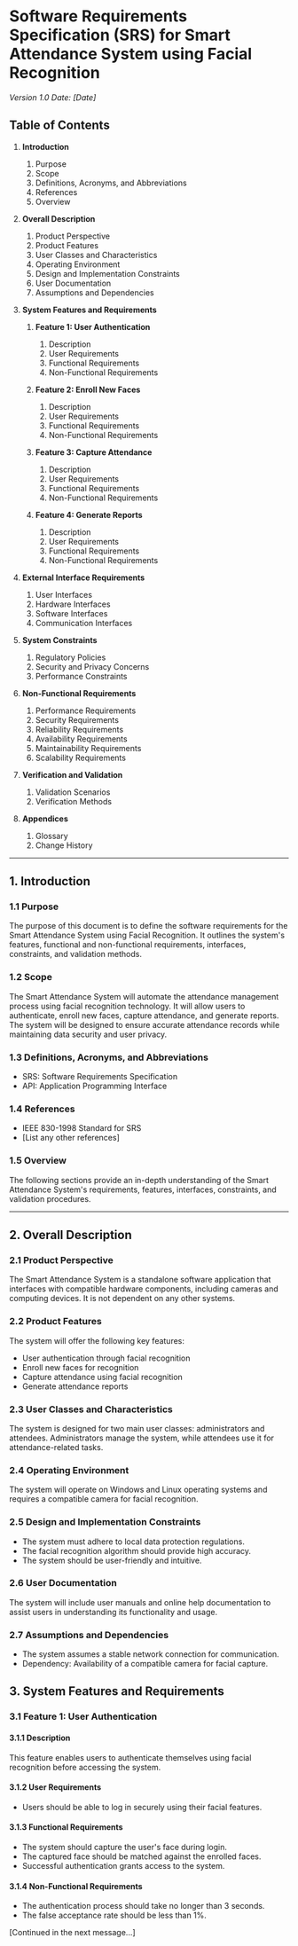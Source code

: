 # Software Requirements Specification (SRS) for Smart Attendance System using Facial Recognition
*Version 1.0*
*Date: [Date]*

## Table of Contents

1. **Introduction**
   1. Purpose
   2. Scope
   3. Definitions, Acronyms, and Abbreviations
   4. References
   5. Overview

2. **Overall Description**
   1. Product Perspective
   2. Product Features
   3. User Classes and Characteristics
   4. Operating Environment
   5. Design and Implementation Constraints
   6. User Documentation
   7. Assumptions and Dependencies

3. **System Features and Requirements**
   1. **Feature 1: User Authentication**
      1. Description
      2. User Requirements
      3. Functional Requirements
      4. Non-Functional Requirements

   2. **Feature 2: Enroll New Faces**
      1. Description
      2. User Requirements
      3. Functional Requirements
      4. Non-Functional Requirements

   3. **Feature 3: Capture Attendance**
      1. Description
      2. User Requirements
      3. Functional Requirements
      4. Non-Functional Requirements

   4. **Feature 4: Generate Reports**
      1. Description
      2. User Requirements
      3. Functional Requirements
      4. Non-Functional Requirements

4. **External Interface Requirements**
   1. User Interfaces
   2. Hardware Interfaces
   3. Software Interfaces
   4. Communication Interfaces

5. **System Constraints**
   1. Regulatory Policies
   2. Security and Privacy Concerns
   3. Performance Constraints

6. **Non-Functional Requirements**
   1. Performance Requirements
   2. Security Requirements
   3. Reliability Requirements
   4. Availability Requirements
   5. Maintainability Requirements
   6. Scalability Requirements

7. **Verification and Validation**
   1. Validation Scenarios
   2. Verification Methods

8. **Appendices**
   1. Glossary
   2. Change History

---

## 1. Introduction

### 1.1 Purpose
The purpose of this document is to define the software requirements for the Smart Attendance System using Facial Recognition. It outlines the system's features, functional and non-functional requirements, interfaces, constraints, and validation methods.

### 1.2 Scope
The Smart Attendance System will automate the attendance management process using facial recognition technology. It will allow users to authenticate, enroll new faces, capture attendance, and generate reports. The system will be designed to ensure accurate attendance records while maintaining data security and user privacy.

### 1.3 Definitions, Acronyms, and Abbreviations
- SRS: Software Requirements Specification
- API: Application Programming Interface

### 1.4 References
- IEEE 830-1998 Standard for SRS
- [List any other references]

### 1.5 Overview
The following sections provide an in-depth understanding of the Smart Attendance System's requirements, features, interfaces, constraints, and validation procedures.

---

## 2. Overall Description

### 2.1 Product Perspective
The Smart Attendance System is a standalone software application that interfaces with compatible hardware components, including cameras and computing devices. It is not dependent on any other systems.

### 2.2 Product Features
The system will offer the following key features:
- User authentication through facial recognition
- Enroll new faces for recognition
- Capture attendance using facial recognition
- Generate attendance reports

### 2.3 User Classes and Characteristics
The system is designed for two main user classes: administrators and attendees. Administrators manage the system, while attendees use it for attendance-related tasks.

### 2.4 Operating Environment
The system will operate on Windows and Linux operating systems and requires a compatible camera for facial recognition.

### 2.5 Design and Implementation Constraints
- The system must adhere to local data protection regulations.
- The facial recognition algorithm should provide high accuracy.
- The system should be user-friendly and intuitive.

### 2.6 User Documentation
The system will include user manuals and online help documentation to assist users in understanding its functionality and usage.

### 2.7 Assumptions and Dependencies
- The system assumes a stable network connection for communication.
- Dependency: Availability of a compatible camera for facial capture.

## 3. System Features and Requirements

### 3.1 Feature 1: User Authentication

#### 3.1.1 Description
This feature enables users to authenticate themselves using facial recognition before accessing the system.

#### 3.1.2 User Requirements
- Users should be able to log in securely using their facial features.

#### 3.1.3 Functional Requirements
- The system should capture the user's face during login.
- The captured face should be matched against the enrolled faces.
- Successful authentication grants access to the system.

#### 3.1.4 Non-Functional Requirements
- The authentication process should take no longer than 3 seconds.
- The false acceptance rate should be less than 1%.

[Continued in the next message...]

